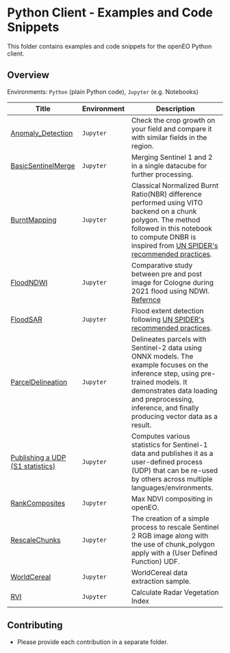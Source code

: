 # Python Client - Examples and Code Snippets

This folder contains examples and code snippets for the openEO Python client.

## Overview

Environments: `Python` (plain Python code), `Jupyter` (e.g. Notebooks)


| Title                                       | Environment | Description                                                                                                                                                                                                                                                                                                                           |
|---------------------------------------------| ----------- |---------------------------------------------------------------------------------------------------------------------------------------------------------------------------------------------------------------------------------------------------------------------------------------------------------------------------------------|
| [Anomaly_Detection](./RescaleChunks/)       | `Jupyter`  | Check the crop growth on your field and compare it with similar fields in the region. |
| [BasicSentinelMerge](./BasicSentinelMerge/) | `Jupyter`   | Merging Sentinel 1 and 2 in a single datacube for further processing. |
| [BurntMapping](./BurntMapping/)             | `Jupyter`    | Classical Normalized Burnt Ratio(NBR) difference performed using VITO backend on a chunk polygon. The method followed in this notebook to compute DNBR is inspired from [UN SPIDER's recommended practices](https://www.un-spider.org/advisory-support/recommended-practices/recommended-practice-google-earth-engine-flood-mapping). |
| [FloodNDWI](./FloodNDWI/)                   | `Jupyter`    | Comparative study between pre and post image for Cologne during 2021 flood using NDWI. [Refernce](https://labo.obs-mip.fr/multitemp/the-ndwi-applied-to-the-recent-flooding-in-the-central-us/) |
| [FloodSAR](./FloodSAR/)                     | `Jupyter`    | Flood extent detection following [UN SPIDER's recommended practices](https://www.un-spider.org/advisory-support/recommended-practices/recommended-practice-google-earth-engine-flood-mapping). |
| [ParcelDelineation](./ParcelDelineation/)   | `Jupyter` | Delineates parcels with Sentinel-2 data using ONNX models. The example focuses on the inference step, using pre-trained models. It demonstrates data loading and preprocessing, inference, and finally producing vector data as a result. |
| [Publishing a UDP (S1 statistics)](./Sentinel1_Stats/) | `Jupyter`   | Computes various statistics for Sentinel-1 data and publishes it as a user-defined process (UDP) that can be re-used by others across multiple languages/environments. |
| [RankComposites](./RankComposites/)         | `Jupyter`   | Max NDVI compositing in openEO. |
| [RescaleChunks](./RescaleChunks/)           | `Jupyter`   | The creation of a simple process to rescale Sentinel 2 RGB image along with the use of chunk_polygon apply with a (User Defined Function) UDF. |
| [WorldCereal](./WorldCereal/)               | `Jupyter`   | WorldCereal data extraction sample. |
| [RVI](./RVI/)               | `Jupyter`   | Calculate Radar Vegetation Index |



## Contributing

* Please provide each contribution in a separate folder.
